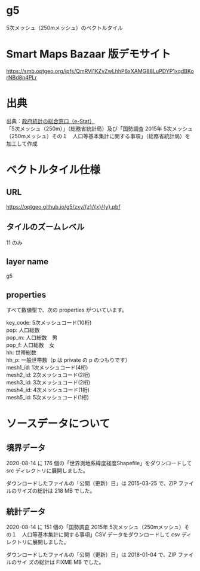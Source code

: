# g5
5次メッシュ（250mメッシュ）のベクトルタイル 

# Smart Maps Bazaar 版デモサイト
https://smb.optgeo.org/ipfs/QmRVi1KZvZwLhhP6xXAMG88LuPDYP1xqdBKorNBd8n4PLr

# 出典
出典：[政府統計の総合窓口（e-Stat）](https://www.e-stat.go.jp)  
「5次メッシュ（250m）」（総務省統計局）及び「国勢調査 2015年 5次メッシュ（250mメッシュ）その１　人口等基本集計に関する事項」（総務省統計局）を加工して作成

# ベクトルタイル仕様
## URL
https://optgeo.github.io/g5/zxy/{z}/{x}/{y}.pbf

## タイルのズームレベル
11 のみ

## layer name
g5

## properties
すべて数値型で、次の properties がついています。

key_code: 5次メッシュコード(10桁)  
pop: 人口総数  
pop_m: 人口総数　男  
pop_f: 人口総数　女  
hh: 世帯総数  
hh_p: 一般世帯数（p は private の p のつもりです）  
mesh1_id: 1次メッシュコード(4桁)  
mesh2_id: 2次メッシュコード(2桁)  
mesh3_id: 3次メッシュコード(2桁)  
mesh4_id: 4次メッシュコード(1桁)  
mesh5_id: 5次メッシュコード(1桁)  

# ソースデータについて
## 境界データ
2020-08-14 に 176 個の「世界測地系緯度経度Shapefile」をダウンロードして src ディレクトリに展開しました。

ダウンロードしたファイルの「公開（更新）日」は 2015-03-25 で、ZIP ファイルのサイズの総計は 218 MB でした。

## 統計データ
2020-08-14 に 151 個の「国勢調査 2015年 5次メッシュ（250mメッシュ）その１　人口等基本集計に関する事項」CSV データをダウンロードして csv ディレクトリに展開しました。

ダウンロードしたファイルの「公開（更新）日」は 2018-01-04 で、ZIP ファイルのサイ
ズの総計は FIXME MB でした。
